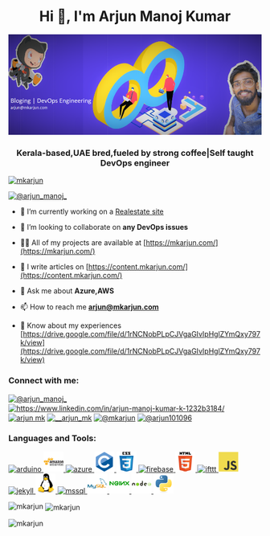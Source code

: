 <h1 align="center">Hi 👋, I'm Arjun Manoj Kumar</h1>
<p align="center">
  <img width="1000px" height="200px" src="mkarjunbnr.png" alt="hello">
</p>
<h3 align="center">Kerala-based,UAE bred,fueled by strong coffee|Self taught DevOps engineer</h3>

<p align="left"> <a href="https://github.com/ryo-ma/github-profile-trophy"><img src="https://github-profile-trophy.vercel.app/?username=mkarjun" alt="mkarjun" /></a> </p>

<p align="left"> <a href="https://twitter.com/@arjun_manoj_" target="blank"><img src="https://img.shields.io/twitter/follow/@ajun_manoj_?logo=Arjun&style=social" alt="@arjun_manoj_" /></a> </p>

- 🔭 I’m currently working on a [Realestate site](http://gamakh.com/)

- 👯 I’m looking to collaborate on **any DevOps issues**

- 👨‍💻 All of my projects are available at [https://mkarjun.com/](https://mkarjun.com/)

- 📝 I write articles on [https://content.mkarjun.com/](https://content.mkarjun.com/)

- 💬 Ask me about **Azure,AWS**

- 📫 How to reach me **arjun@mkarjun.com**

- 📄 Know about my experiences [https://drive.google.com/file/d/1rNCNobPLpCJVgaGIvIpHglZYmQxy797k/view](https://drive.google.com/file/d/1rNCNobPLpCJVgaGIvIpHglZYmQxy797k/view)

<h3 align="left">Connect with me:</h3>
<p align="left">
<a href="https://twitter.com/@arjun_manoj_" target="blank"><img align="center" src="https://raw.githubusercontent.com/rahuldkjain/github-profile-readme-generator/master/src/images/icons/Social/twitter.svg" alt="@arjun_manoj_" height="30" width="40" /></a>
<a href="https://linkedin.com/in/https://www.linkedin.com/in/arjun-manoj-kumar-k-1232b3184/" target="blank"><img align="center" src="https://raw.githubusercontent.com/rahuldkjain/github-profile-readme-generator/master/src/images/icons/Social/linked-in-alt.svg" alt="https://www.linkedin.com/in/arjun-manoj-kumar-k-1232b3184/" height="30" width="40" /></a>
<a href="https://fb.com/arjun mk" target="blank"><img align="center" src="https://raw.githubusercontent.com/rahuldkjain/github-profile-readme-generator/master/src/images/icons/Social/facebook.svg" alt="arjun mk" height="30" width="40" /></a>
<a href="https://instagram.com/__arjun_mk" target="blank"><img align="center" src="https://raw.githubusercontent.com/rahuldkjain/github-profile-readme-generator/master/src/images/icons/Social/instagram.svg" alt="__arjun_mk" height="30" width="40" /></a>
<a href="https://hashnode.com/@mkarjun" target="blank"><img align="center" src="https://raw.githubusercontent.com/rahuldkjain/github-profile-readme-generator/master/src/images/icons/Social/hashnode.svg" alt="@mkarjun" height="30" width="40" /></a>
<a href="https://medium.com/@arjun101096" target="blank"><img align="center" src="https://raw.githubusercontent.com/rahuldkjain/github-profile-readme-generator/master/src/images/icons/Social/medium.svg" alt="@arjun101096" height="30" width="40" /></a>
</p>

<h3 align="left">Languages and Tools:</h3>
<p align="left"> <a href="https://www.arduino.cc/" target="_blank" rel="noreferrer"> <img src="https://cdn.worldvectorlogo.com/logos/arduino-1.svg" alt="arduino" width="40" height="40"/> </a> <a href="https://aws.amazon.com" target="_blank" rel="noreferrer"> <img src="https://raw.githubusercontent.com/devicons/devicon/master/icons/amazonwebservices/amazonwebservices-original-wordmark.svg" alt="aws" width="40" height="40"/> </a> <a href="https://azure.microsoft.com/en-in/" target="_blank" rel="noreferrer"> <img src="https://www.vectorlogo.zone/logos/microsoft_azure/microsoft_azure-icon.svg" alt="azure" width="40" height="40"/> </a> <a href="https://www.cprogramming.com/" target="_blank" rel="noreferrer"> <img src="https://raw.githubusercontent.com/devicons/devicon/master/icons/c/c-original.svg" alt="c" width="40" height="40"/> </a> <a href="https://www.w3schools.com/css/" target="_blank" rel="noreferrer"> <img src="https://raw.githubusercontent.com/devicons/devicon/master/icons/css3/css3-original-wordmark.svg" alt="css3" width="40" height="40"/> </a> <a href="https://firebase.google.com/" target="_blank" rel="noreferrer"> <img src="https://www.vectorlogo.zone/logos/firebase/firebase-icon.svg" alt="firebase" width="40" height="40"/> </a> <a href="https://www.w3.org/html/" target="_blank" rel="noreferrer"> <img src="https://raw.githubusercontent.com/devicons/devicon/master/icons/html5/html5-original-wordmark.svg" alt="html5" width="40" height="40"/> </a> <a href="https://ifttt.com/" target="_blank" rel="noreferrer"> <img src="https://www.vectorlogo.zone/logos/ifttt/ifttt-ar21.svg" alt="ifttt" width="40" height="40"/> </a> <a href="https://developer.mozilla.org/en-US/docs/Web/JavaScript" target="_blank" rel="noreferrer"> <img src="https://raw.githubusercontent.com/devicons/devicon/master/icons/javascript/javascript-original.svg" alt="javascript" width="40" height="40"/> </a> <a href="https://jekyllrb.com/" target="_blank" rel="noreferrer"> <img src="https://www.vectorlogo.zone/logos/jekyllrb/jekyllrb-icon.svg" alt="jekyll" width="40" height="40"/> </a> <a href="https://www.linux.org/" target="_blank" rel="noreferrer"> <img src="https://raw.githubusercontent.com/devicons/devicon/master/icons/linux/linux-original.svg" alt="linux" width="40" height="40"/> </a> <a href="https://www.microsoft.com/en-us/sql-server" target="_blank" rel="noreferrer"> <img src="https://www.svgrepo.com/show/303229/microsoft-sql-server-logo.svg" alt="mssql" width="40" height="40"/> </a> <a href="https://www.mysql.com/" target="_blank" rel="noreferrer"> <img src="https://raw.githubusercontent.com/devicons/devicon/master/icons/mysql/mysql-original-wordmark.svg" alt="mysql" width="40" height="40"/> </a> <a href="https://www.nginx.com" target="_blank" rel="noreferrer"> <img src="https://raw.githubusercontent.com/devicons/devicon/master/icons/nginx/nginx-original.svg" alt="nginx" width="40" height="40"/> </a> <a href="https://nodejs.org" target="_blank" rel="noreferrer"> <img src="https://raw.githubusercontent.com/devicons/devicon/master/icons/nodejs/nodejs-original-wordmark.svg" alt="nodejs" width="40" height="40"/> </a> <a href="https://www.python.org" target="_blank" rel="noreferrer"> <img src="https://raw.githubusercontent.com/devicons/devicon/master/icons/python/python-original.svg" alt="python" width="40" height="40"/> </a> </p>

<p><img align="left" src="https://github-readme-stats.vercel.app/api/top-langs?username=mkarjun&show_icons=true&locale=en&layout=compact" alt="mkarjun" /></p>

<p>&nbsp;<img align="center" src="https://github-readme-stats.vercel.app/api?username=mkarjun&show_icons=true&locale=en" alt="mkarjun" /></p>

<p><img align="center" src="https://github-readme-streak-stats.herokuapp.com/?user=mkarjun&" alt="mkarjun" /></p>

